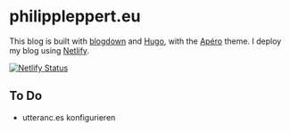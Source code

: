 # philippleppert.eu

This blog is built with [blogdown](https://github.com/rstudio/blogdown) and [Hugo](https://gohugo.io/), with the [Apéro](https://hugo-apero-docs.netlify.app/) theme. I deploy my blog using [Netlify](https://www.netlify.com/). 

[![Netlify Status](https://api.netlify.com/api/v1/badges/a069698e-7568-4581-8f80-dbf6b8e43077/deploy-status)](https://app.netlify.com/sites/philippleppert/deploys)


## To Do
* utteranc.es konfigurieren
